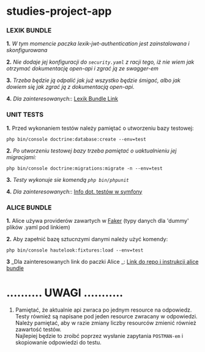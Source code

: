 # studies-project-app

### **LEXIK BUNDLE**
**1.** _W tym momencie paczka lexik-jwt-authentication jest zainstalowana i skonfigurowana_

**2.** _Nie dodaje jej konfiguracji do `security.yaml` z racji tego, iż nie wiem jak otrzymać dokumentację open-api i zgrać ją ze swagger-em_

**3.** _Trzeba będzie ją odpalić jak już wszystko będzie śmigać, albo jak dowiem się jak zgrać ją z dokumentacją open-api._

**4.** _Dla zainteresowanych:_: [Lexik Bundle Link](https://github.com/lexik/LexikJWTAuthenticationBundle/blob/2.x/Resources/doc/index.md#installation)

### **UNIT TESTS**
**1.** Przed wykonaniem testów należy pamiętać o utworzeniu bazy testowej:

`php bin/console doctrine:database:create --env=test`

**2.** _Po utworzeniu testowej bazy trzeba pamiętać o uaktualnieniu jej migracjami:_

`php bin/console doctrine:migrations:migrate -n --env=test`

**3.** _Testy wykonuje sie komendą `php bin/phpunit`_

**4.** _Dla zainteresowanych:_: [Info dot. testów w symfony](https://symfony.com/doc/current/the-fast-track/en/17-tests.html)

### **ALICE BUNDLE**

**1.** Alice używa providerów zawartych w [Faker](https://github.com/fzaninotto/Faker#formatters) (typy danych dla 'dummy' plików .yaml pod linkiem)

**2.** Aby zapełnić bazę sztucnzymi danymi należy użyć komendy:

`php bin/console hautelook:fixtures:load --env=test`

**3** _Dla zainteresowanych link do paczki Alice _: [Link do repo i instrukcji alice bundle](https://github.com/nelmio/alice/blob/master/doc/getting-started.md#basic-usage)

#  .......... **UWAGI** ...........

1. Pamiętać, że aktualnie api zwraca po jednym resource na odpowiedz.\
    Testy również są napisane pod jeden resource zwracany w odpowiedzi.\
    Należy pamiętać, aby w razie zmiany liczby resourców zmienić również zawartość testów.\
    Najlepiej będzie to zroibć poprzez wysłanie zapytania `POSTMAN-em` i skopiowanie odpowiedzi do testu.





